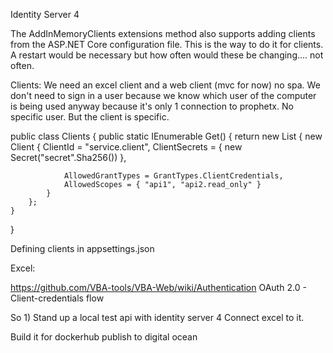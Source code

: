 Identity Server 4

The AddInMemoryClients extensions method also supports adding clients from the ASP.NET Core configuration file. 
This is the way to do it for clients. A restart would be necessary but how often would these be changing.... not often.

Clients: We need an excel client and a web client (mvc for now) no spa.
We don't need to sign in a user because we know which user of the computer is being used anyway because it's only 1 connection to prophetx.
No specific user. But the client is specific.



public class Clients
{
    public static IEnumerable<Client> Get()
    {
        return new List<Client>
        {
            new Client
            {
                ClientId = "service.client",
                ClientSecrets = { new Secret("secret".Sha256()) },

                AllowedGrantTypes = GrantTypes.ClientCredentials,
                AllowedScopes = { "api1", "api2.read_only" }
            }
        };
    }
}

Defining clients in appsettings.json


Excel:

https://github.com/VBA-tools/VBA-Web/wiki/Authentication
OAuth 2.0 - Client-credentials flow

So 1) Stand up a local test api with identity server 4
Connect excel to it.

Build it for dockerhub
publish to digital ocean